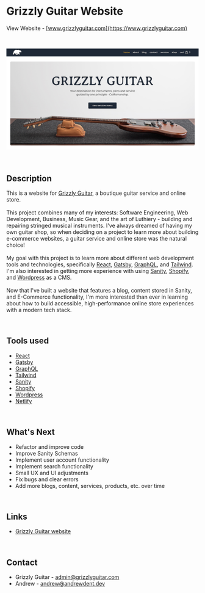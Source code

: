 # Grizzly Guitar Website

View Website - [www.grizzlyguitar.com](https://www.grizzlyguitar.com)

<br />

![A screenshot of the Grizzly Guitar website](/src/images/readme/website-screenshot.png)

<br />

## Description

This is a website for [Grizzly Guitar](https://www.grizzlyguitar.com), a boutique guitar service and online store.
<br />
<br />
This project combines many of my interests: Software Engineering, Web Development, Business, Music Gear, and the art of Luthiery - building and repairing stringed musical instruments. I've always dreamed of having my own guitar shop, so when deciding on a project to learn more about building e-commerce websites, a guitar service and online store was the natural choice!
<br />
<br />
My goal with this project is to learn more about different web development tools and technologies, specifically [React](https://react.dev), [Gatsby](https://www.gatsbyjs.com), [GraphQL](https://graphql.org), and [Tailwind](https://tailwindcss.com). I'm also interested in getting more experience with using [Sanity](https://www.sanity.io), [Shopify](https://www.shopify.com), and [Wordpress](https://wordpress.org) as a CMS.
<br />
<br />
Now that I've built a website that features a blog, content stored in Sanity, and E-Commerce functionality, I'm more interested than ever in learning about how to build accessible, high-performance online store experiences with a modern tech stack.

<br />

## Tools used

- [React](https://react.dev)
- [Gatsby](https://www.gatsbyjs.com)
- [GraphQL](https://graphql.org)
- [Tailwind](https://tailwindcss.com)
- [Sanity](https://www.sanity.io)
- [Shopify](https://www.shopify.com)
- [Wordpress](https://wordpress.org)
- [Netlify](https://netlify.com)

<br />

## What's Next

- Refactor and improve code
- Improve Sanity Schemas
- Implement user account functionality
- Implement search functionality
- Small UX and UI adjustments
- Fix bugs and clear errors
- Add more blogs, content, services, products, etc. over time

<br />

## Links

- [Grizzly Guitar website](https://www.grizzlyguitar.com)

<br />

## Contact

- Grizzly Guitar - [admin@grizzlyguitar.com](mailto:admin@grizzlyguitar.com)
- Andrew - [andrew@andrewdent.dev](mailto:andrew@andrewdent.dev)

<br />
